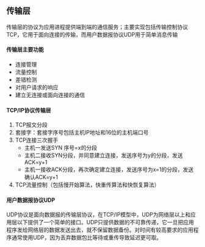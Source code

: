 ## 传输层

传输层的协议为应用进程提供端到端的通信服务；主要实现包括传输控制协议TCP，它用于面向连接的传输，而用户数据报协议UDP用于简单消息传输

#### 传输层主要功能

* 连接管理
* 流量控制
* 差错检测
* 对用户请求的响应
* 建立无连接或面向连接的通信

#### TCP/IP协议传输层

1. TCP报文分段
2. 套接字：套接字序号包括主机IP地址和16位的主机端口号
3. TCP连接三次握手
   * 主机一发送SYN 序号=x的分段
   * 主机二接收SYN分段，并同意建立连接，发送序号为y的分段，发送ACK=y+1
   * 主机一接收ACK分段，再次确定建立连接，发送序号为x=1的分段，发送确认ACK=y+1
4. TCP流量控制（包括慢开始算法，快重传算法和快恢复算法）

#### 用户数据报协议UDP

UDP协议是面向数据报的传输层协议，在TCP/IP模型中，UDP为网络层以上和应用层以下提供了一个简单的接口。UDP只提供数据的不可靠传递，它一旦把应用程序发给网络层的数据发送出去，就不保留数据备份。对时间有较高要求的应用程序通常使用UDP，因为丢弃数据包比等待或重传导致延迟更可取。